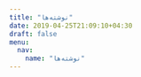 ```yaml
---
title: "نوشته‌ها"
date: 2019-04-25T21:09:10+04:30
draft: false
menu:
  nav:
    name: "نوشته‌ها"
---
```


